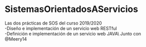 # SistemasOrientadosAServicios
Las dos prácticas de SOS del curso 2019/2020\
-Diseño e implementación de un servicio web RESTful\
-Definición e implementación de un servicio web JAVA\\
Junto con @Meery14

